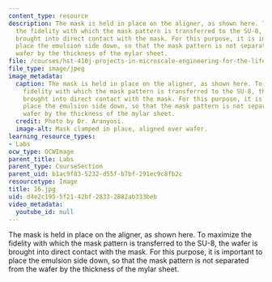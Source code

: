 ```yaml
---
content_type: resource
description: The mask is held in place on the aligner, as shown here. To maximize
  the fidelity with which the mask pattern is transferred to the SU-8, the wafer is
  brought into direct contact with the mask. For this purpose, it is important to
  place the emulsion side down, so that the mask pattern is not separated from the
  wafer by the thickness of the mylar sheet.
file: /courses/hst-410j-projects-in-microscale-engineering-for-the-life-sciences-spring-2007/d4e2c1955f2142bf28332882ab333beb_16.jpg
file_type: image/jpeg
image_metadata:
  caption: The mask is held in place on the aligner, as shown here. To maximize the
    fidelity with which the mask pattern is transferred to the SU-8, the wafer is
    brought into direct contact with the mask. For this purpose, it is important to
    place the emulsion side down, so that the mask pattern is not separated from the
    wafer by the thickness of the mylar sheet.
  credit: Photo by Dr. Aranyosi.
  image-alt: Mask clamped in place, aligned over wafer.
learning_resource_types:
- Labs
ocw_type: OCWImage
parent_title: Labs
parent_type: CourseSection
parent_uid: b1ac9f83-5232-d55f-b7bf-291ec9c8fb2c
resourcetype: Image
title: 16.jpg
uid: d4e2c195-5f21-42bf-2833-2882ab333beb
video_metadata:
  youtube_id: null
---
```

The mask is held in place on the aligner, as shown here. To maximize the fidelity with which the mask pattern is transferred to the SU-8, the wafer is brought into direct contact with the mask. For this purpose, it is important to place the emulsion side down, so that the mask pattern is not separated from the wafer by the thickness of the mylar sheet.

